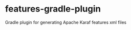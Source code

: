 features-gradle-plugin
======================

Gradle plugin for generating Apache Karaf features xml files
